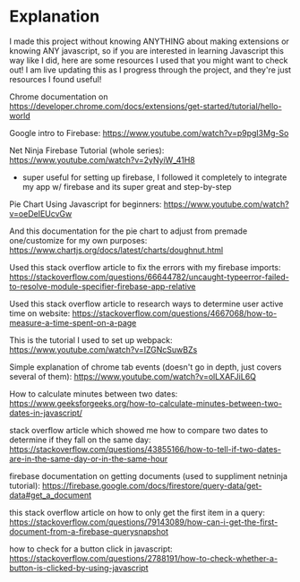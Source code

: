 # Explanation
I made this project without knowing ANYTHING about making extensions or knowing ANY javascript, so if you are interested in learning Javascript this way like I did, here are some resources I used that you might want to check out! I am live updating this as I progress through the project, and they're just resources I found useful! 

Chrome documentation on https://developer.chrome.com/docs/extensions/get-started/tutorial/hello-world

Google intro to Firebase: https://www.youtube.com/watch?v=p9pgI3Mg-So

Net Ninja Firebase Tutorial (whole series): https://www.youtube.com/watch?v=2yNyiW_41H8
- super useful for setting up firebase, I followed it completely to integrate my app w/ firebase and its super great and step-by-step

Pie Chart Using Javascript for beginners: https://www.youtube.com/watch?v=oeDeIEUcvGw

And this documentation for the pie chart to adjust from premade one/customize for my own purposes: https://www.chartjs.org/docs/latest/charts/doughnut.html

Used this stack overflow article to fix the errors with my firebase imports: https://stackoverflow.com/questions/66644782/uncaught-typeerror-failed-to-resolve-module-specifier-firebase-app-relative

Used this stack overflow article to research ways to determine user active time on website: https://stackoverflow.com/questions/4667068/how-to-measure-a-time-spent-on-a-page

This is the tutorial I used to set up webpack: https://www.youtube.com/watch?v=IZGNcSuwBZs

Simple explanation of chrome tab events (doesn't go in depth, just covers several of them): https://www.youtube.com/watch?v=olLXAFJiL6Q

How to calculate minutes between two dates: https://www.geeksforgeeks.org/how-to-calculate-minutes-between-two-dates-in-javascript/

stack overflow article which showed me how to compare two dates to determine if they fall on the same day: https://stackoverflow.com/questions/43855166/how-to-tell-if-two-dates-are-in-the-same-day-or-in-the-same-hour

firebase documentation on getting documents (used to suppliment netninja tutorial): https://firebase.google.com/docs/firestore/query-data/get-data#get_a_document

this stack overflow article on how to only get the first item in a query: https://stackoverflow.com/questions/79143089/how-can-i-get-the-first-document-from-a-firebase-querysnapshot

how to check for a button click in javascript: https://stackoverflow.com/questions/2788191/how-to-check-whether-a-button-is-clicked-by-using-javascript